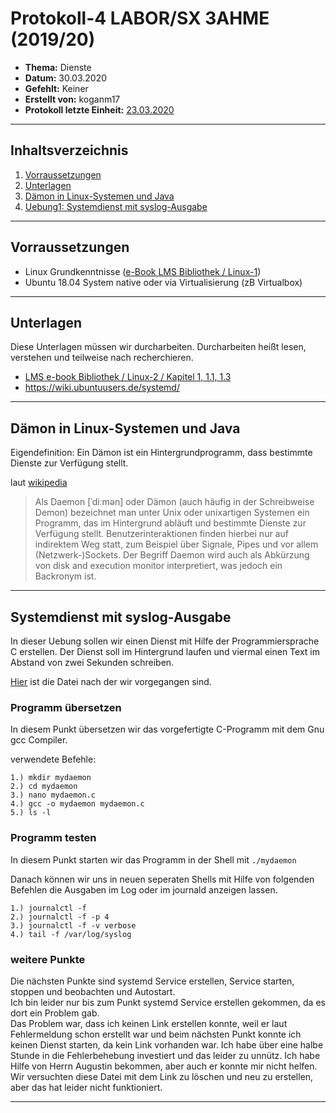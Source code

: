 # Protokoll-4 LABOR/SX 3AHME (2019/20)

* **Thema:** Dienste
* **Datum:** 30.03.2020
* **Gefehlt:** Keiner
* **Erstellt von:** koganm17
* **Protokoll letzte Einheit:** [23.03.2020](https://github.com/HTLMechatronics/m17-3ahme-la1-sx/blob/koganm17/Protokolle/Protokoll-3_koganm17_2020-03-30.md)

----------------------------------------------------------------------------------------------

## Inhaltsverzeichnis
1) [Vorraussetzungen](#vorraussetzungen)
1) [Unterlagen](#unterlagen)
1) [Dämon in Linux-Systemen und Java](#dämon-in-linux-systemen-und-java)
1) [Uebung1: Systemdienst mit syslog-Ausgabe](#systemdienst-mit-syslog-ausgabe)  
         
----------------------------------------------------------------------------------------------
## Vorraussetzungen

* Linux Grundkenntnisse ([e-Book LMS Bibliothek / Linux-1](https://lms.at/dotlrn/classes/informatik/610437.3AHME_LA1SX.19_20/xolrn/7BF1B31508DF3.symlink?resource_id=0-385942208&m=view#150960483))
* Ubuntu 18.04 System native oder via Virtualisierung (zB Virtualbox)

----------------------------------------------------------------------------------------------
## Unterlagen

Diese Unterlagen müssen wir durcharbeiten. Durcharbeiten heißt lesen, verstehen und teilweise nach recherchieren.
* [LMS e-book Bibliothek / Linux-2 / Kapitel 1, 1.1, 1.3
](https://lms.at/dotlrn/classes/informatik/610437.3AHME_LA1SX.19_20/xolrn/9F2714A93B69A.symlink?resource_id=0-420357452&m=view#155470713)
* https://wiki.ubuntuusers.de/systemd/

----------------------------------------------------------------------------------------------
## Dämon in Linux-Systemen und Java

Eigendefinition: Ein Dämon ist ein Hintergrundprogramm, dass bestimmte Dienste zur Verfügung stellt.

laut [wikipedia](https://de.wikipedia.org/wiki/Daemon)
>Als Daemon [ˈdiːmən] oder Dämon (auch häufig in der Schreibweise Demon) bezeichnet man unter Unix oder unixartigen Systemen ein Programm, das im Hintergrund abläuft und bestimmte Dienste zur Verfügung stellt. Benutzerinteraktionen finden hierbei nur auf indirektem Weg statt, zum Beispiel über Signale, Pipes und vor allem (Netzwerk-)Sockets. Der Begriff Daemon wird auch als Abkürzung von disk and execution monitor interpretiert, was jedoch ein Backronym ist.

----------------------------------------------------------------------------------------------
## Systemdienst mit syslog-Ausgabe
In dieser Uebung sollen wir einen Dienst mit Hilfe der Programmiersprache C erstellen.
Der Dienst soll im Hintergrund laufen und viermal einen Text im Abstand von zwei Sekunden schreiben.

[Hier](https://lms.at/dotlrn/classes/informatik/610437.3AHME_LA1SX.19_20/xolrn/9F2714A93B69A.symlink?resource_id=0-420357452&m=view#155470740) ist die Datei nach der wir vorgegangen sind.
### Programm übersetzen
In diesem Punkt übersetzen wir das vorgefertigte C-Programm mit dem Gnu gcc Compiler. 

verwendete Befehle:
```
1.) mkdir mydaemon
2.) cd mydaemon
3.) nano mydaemon.c
4.) gcc -o mydaemon mydaemon.c
5.) ls -l
```
### Programm testen

In diesem Punkt starten wir das Programm in der Shell mit
``` ./mydaemon ```
 
Danach können wir uns in neuen seperaten Shells mit Hilfe von folgenden Befehlen die Ausgaben im Log oder im journald anzeigen lassen.
```
1.) journalctl -f
2.) journalctl -f -p 4
3.) journalctl -f -v verbose
4.) tail -f /var/log/syslog
```

### weitere Punkte

Die nächsten Punkte sind systemd Service erstellen, Service starten, stoppen und beobachten und Autostart.  
Ich bin leider nur bis zum Punkt systemd Service erstellen gekommen, da es dort ein Problem gab.  
Das Problem war, dass ich keinen Link erstellen konnte, weil er laut Fehlermeldung schon erstellt war und beim nächsten Punkt konnte ich keinen Dienst starten, da kein Link vorhanden war. Ich habe über eine halbe Stunde in die Fehlerbehebung investiert und das leider zu unnütz. Ich habe Hilfe von Herrn Augustin bekommen, aber auch er konnte mir nicht helfen. Wir versuchten diese Datei mit dem Link zu löschen und neu zu erstellen, aber das hat leider nicht funktioniert.

----------------------------------------------------------------------------------------------
